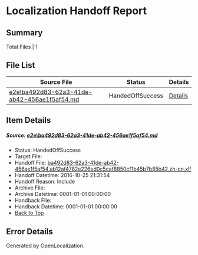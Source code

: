 # <a name='report-top'></a> Localization Handoff Report

## Summary
 Total Files | 1

## File List
 Source File | Status | Details 
 ----------- | ------ | ------- 
 [e2e\ba492d83-62a3-41de-ab42-456ae1f5af54.md](https://github.com/OpenLocalizationTestOrg/ol-test0/blob/e0c6dd223e75151cdc68d0f3f751f4f4709a993c/e2e/ba492d83-62a3-41de-ab42-456ae1f5af54.md) | HandedOffSuccess | [Details](#8182dffff16976365413849d6a5a072f7f62e79a1)

## Item Details
##### <a name='8182dffff16976365413849d6a5a072f7f62e79a1'></a> Source: [e2e\ba492d83-62a3-41de-ab42-456ae1f5af54.md](https://github.com/OpenLocalizationTestOrg/ol-test0/blob/e0c6dd223e75151cdc68d0f3f751f4f4709a993c/e2e/ba492d83-62a3-41de-ab42-456ae1f5af54.md)
* Status: HandedOffSuccess
* Target File: 
* Handoff File: [ba492d83-62a3-41de-ab42-456ae1f5af54.ab12af4782e226ed0c5caf8850cf1b45b7b85b42.zh-cn.xlf](https://github.com/OpenLocalizationTestOrg/ol-test0-handoff/blob/2fc23758b63cb1d9d47615935a47966949d91be7/ol-handoff/OpenLocalizationTestOrg/ol-test0-zhcn/shujia/ht/ba492d83-62a3-41de-ab42-456ae1f5af54.ab12af4782e226ed0c5caf8850cf1b45b7b85b42.zh-cn.xlf)
* Handoff Datetime: 2016-10-25 21:31:54
* Handoff Reason: Include
* Archive File: 
* Archive Datetime: 0001-01-01 00:00:00
* Handback File: 
* Handback Datetime: 0001-01-01 00:00:00
* [Back to Top](#report-top)


## Error Details

Generated by OpenLocalization.
